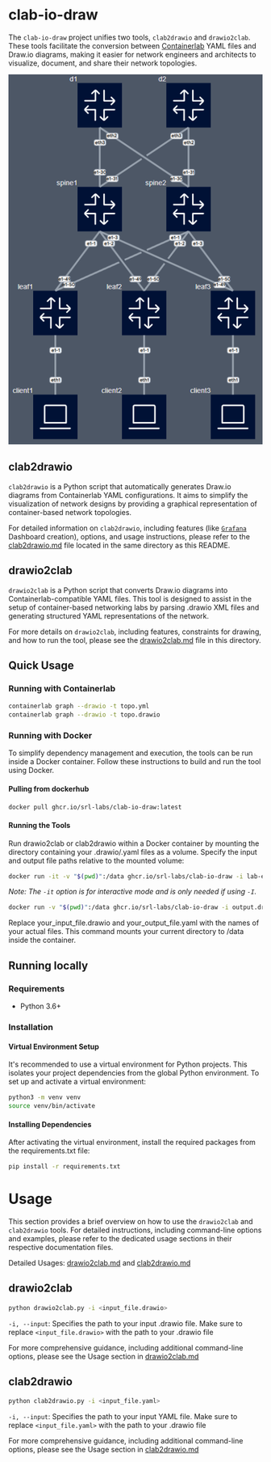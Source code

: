 # clab-io-draw

The `clab-io-draw` project unifies two tools, `clab2drawio` and `drawio2clab`. These tools facilitate the conversion between [Containerlab](https://github.com/srl-labs/containerlab) YAML files and Draw.io diagrams, making it easier for network engineers and architects to visualize, document, and share their network topologies.

![Drawio Example](docs/img/modern_dark.png)

## clab2drawio

`clab2drawio` is a Python script that automatically generates Draw.io diagrams from Containerlab YAML configurations. It aims to simplify the visualization of network designs by providing a graphical representation of container-based network topologies.

For detailed information on `clab2drawio`, including features (like [`Grafana`](docs/grafana.md) Dashboard creation), options, and usage instructions, please refer to the [clab2drawio.md](docs/clab2drawio.md) file located in the same directory as this README.

## drawio2clab

`drawio2clab` is a Python script that converts Draw.io diagrams into Containerlab-compatible YAML files. This tool is designed to assist in the setup of container-based networking labs by parsing .drawio XML files and generating structured YAML representations of the network.

For more details on `drawio2clab`, including features, constraints for drawing, and how to run the tool, please see the [drawio2clab.md](docs/drawio2clab.md) file in this directory.

## Quick Usage

### Running with Containerlab
```bash
containerlab graph --drawio -t topo.yml
containerlab graph --drawio -t topo.drawio
```

### Running with Docker

To simplify dependency management and execution, the tools can be run inside a Docker container. Follow these instructions to build and run the tool using Docker.

#### Pulling from dockerhub

```bash
docker pull ghcr.io/srl-labs/clab-io-draw:latest
```

#### Running the Tools

Run drawio2clab or clab2drawio within a Docker container by mounting the directory containing your .drawio/.yaml files as a volume. Specify the input and output file paths relative to the mounted volume:

```bash
docker run -it -v "$(pwd)":/data ghcr.io/srl-labs/clab-io-draw -i lab-examples/clos03/cfg-clos.clab.yml
```
*Note: The `-it` option is for interactive mode and is only needed if using `-I`.*

```bash
docker run -v "$(pwd)":/data ghcr.io/srl-labs/clab-io-draw -i output.drawio
```

Replace your_input_file.drawio and your_output_file.yaml with the names of your actual files. This command mounts your current directory to /data inside the container.

## Running locally

### Requirements

- Python 3.6+

### Installation

#### Virtual Environment Setup

It's recommended to use a virtual environment for Python projects. This isolates your project dependencies from the global Python environment. To set up and activate a virtual environment:

```bash
python3 -m venv venv
source venv/bin/activate  
```

#### Installing Dependencies

After activating the virtual environment, install the required packages from the requirements.txt file:

```bash
pip install -r requirements.txt
```

# Usage

This section provides a brief overview on how to use the `drawio2clab` and `clab2drawio` tools. For detailed instructions, including command-line options and examples, please refer to the dedicated usage sections in their respective documentation files.

Detailed Usages: [drawio2clab.md](docs/drawio2clab.md#usage) and [clab2drawio.md](docs/clab2drawio.md#usage)

## drawio2clab

```bash
python drawio2clab.py -i <input_file.drawio>
```

`-i, --input`: Specifies the path to your input .drawio file.
Make sure to replace `<input_file.drawio>` with the path to your .drawio file

For more comprehensive guidance, including additional command-line options, please see the Usage section in [drawio2clab.md](docs/drawio2clab.md#usage)

## clab2drawio

```bash
python clab2drawio.py -i <input_file.yaml>
```

`-i, --input`: Specifies the path to your input YAML file.
Make sure to replace `<input_file.yaml>` with the path to your .drawio file 

For more comprehensive guidance, including additional command-line options, please see the Usage section in [clab2drawio.md](docs/clab2drawio.md#usage)
